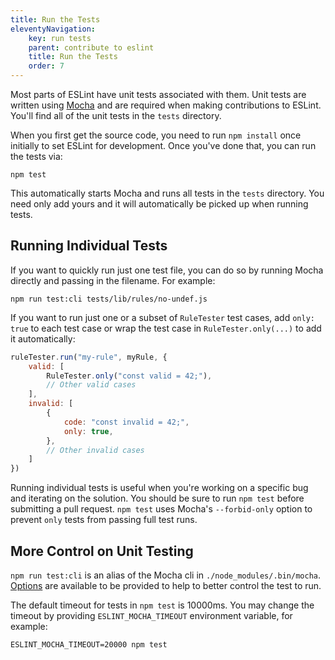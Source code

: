 ```yaml
---
title: Run the Tests
eleventyNavigation:
    key: run tests
    parent: contribute to eslint
    title: Run the Tests
    order: 7
---
```


Most parts of ESLint have unit tests associated with them. Unit tests are written using [Mocha](https://mochajs.org/) and are required when making contributions to ESLint. You'll find all of the unit tests in the `tests` directory.

When you first get the source code, you need to run `npm install` once initially to set ESLint for development. Once you've done that, you can run the tests via:

```shell
npm test
```

This automatically starts Mocha and runs all tests in the `tests` directory. You need only add yours and it will automatically be picked up when running tests.

## Running Individual Tests

If you want to quickly run just one test file, you can do so by running Mocha directly and passing in the filename. For example:

```shell
npm run test:cli tests/lib/rules/no-undef.js
```

If you want to run just one or a subset of `RuleTester` test cases, add `only: true` to each test case or wrap the test case in `RuleTester.only(...)` to add it automatically:

```js
ruleTester.run("my-rule", myRule, {
    valid: [
        RuleTester.only("const valid = 42;"),
        // Other valid cases
    ],
    invalid: [
        {
            code: "const invalid = 42;",
            only: true,
        },
        // Other invalid cases
    ]
})
```

Running individual tests is useful when you're working on a specific bug and iterating on the solution. You should be sure to run `npm test` before submitting a pull request. `npm test` uses Mocha's `--forbid-only` option to prevent `only` tests from passing full test runs.

## More Control on Unit Testing

`npm run test:cli` is an alias of the Mocha cli in `./node_modules/.bin/mocha`. [Options](https://mochajs.org/#command-line-usage) are available to be provided to help to better control the test to run.

The default timeout for tests in `npm test` is 10000ms. You may change the timeout by providing `ESLINT_MOCHA_TIMEOUT` environment variable, for example:

```shell
ESLINT_MOCHA_TIMEOUT=20000 npm test
```
